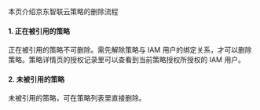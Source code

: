 本页介绍京东智联云策略的删除流程

#### 1. 正在被引用的策略

正在被引用的策略不可删除。需先解除策略与 IAM 用户的绑定关系，才可以删除策略。策略详情页的授权记录里可以查看到当前策略授权所授权的 IAM 用户。



#### 2. 未被引用的策略

未被引用的策略，可在策略列表里直接删除。

